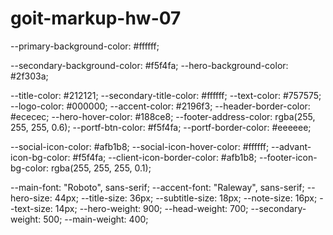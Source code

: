 # goit-markup-hw-07

--primary-background-color: #ffffff;

--secondary-background-color: #f5f4fa;
--hero-background-color: #2f303a;

--title-color: #212121;
--secondary-title-color: #ffffff;
--text-color: #757575;
--logo-color: #000000;
--accent-color: #2196f3;
--header-border-color: #ececec;
--hero-hover-color: #188ce8;
--footer-address-color: rgba(255, 255, 255, 0.6);
--portf-btn-color: #f5f4fa;
--portf-border-color: #eeeeee;

--social-icon-color: #afb1b8;
--social-icon-hover-color: #ffffff;
--advant-icon-bg-color: #f5f4fa;
--client-icon-border-color: #afb1b8;
--footer-icon-bg-color: rgba(255, 255, 255, 0.1);

--main-font: "Roboto", sans-serif;
--accent-font: "Raleway", sans-serif;
--hero-size: 44px;
--title-size: 36px;
--subtitle-size: 18px;
--note-size: 16px;
--text-size: 14px;
--hero-weight: 900;
--head-weight: 700;
--secondary-weight: 500;
--main-weight: 400;
